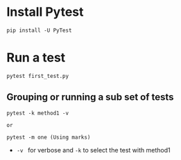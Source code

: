 
# Install Pytest
```
pip install -U PyTest
```

# Run a test
```
pytest first_test.py
```
## Grouping or running a sub set of tests
```
pytest -k method1 -v 

or 

pytest -m one (Using marks)
```
 - `-v ` for verbose and `-k` to select the test with method1


